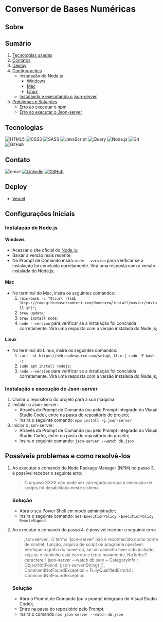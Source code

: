# Conversor de Bases Numéricas

## Sobre

## Sumário

1. [Tecnologias usadas](#tecnologias)
2. [Contatos](#contato)
3. [Deploy](#deploy)
4. [Configurações](#configuracao)
    * Instalação do Node.js
        * [Windows](#instalaNodeNoWindows)
        * [Mac](#instalaNodeNoMac)
        * [Linux](#instalaNodeNoLinux)
    * [Instalando e executando o json-server](#instalaExecutaJsonServer)
5. [Problemas e Soluções](#problemaSolucao)
    * [Erro ao executar o npm](#erroNPM)
    * [Erro ao executar o Json-server](#erroJsonServer)

<a id="tecnologias"></a>

## Tecnologias
![HTML5](https://img.shields.io/badge/HTML5-E34F26?style=for-the-badge&logo=html5&logoColor=white)
![CSS3](https://img.shields.io/badge/CSS3-1572B6?style=for-the-badge&logo=css3&logoColor=white)
![SASS](https://img.shields.io/badge/Sass-CC6699?style=for-the-badge&logo=sass&logoColor=white)
![JavaScript](https://img.shields.io/badge/JavaScript-F7DF1E?style=for-the-badge&logo=javascript&logoColor=black)
![jQuery](https://img.shields.io/badge/jQuery-0769AD?style=for-the-badge&logo=jquery&logoColor=white)
![Node.js](https://img.shields.io/badge/Node.js-43853D?style=for-the-badge&logo=node.js&logoColor=white)
![Git](https://img.shields.io/badge/Git-E34F26?style=for-the-badge&logo=git&logoColor=white)
![GitHub](https://img.shields.io/badge/GitHub-100000?style=for-the-badge&logo=github&logoColor=white)

<a id="contato"></a>

## Contato
![email](https://img.shields.io/badge/Microsoft_Outlook-0078D4?style=for-the-badge&logo=microsoft-outlook&logoColor=white)
[![Linkedin](https://img.shields.io/badge/Microsoft_Outlook-0078D4?style=for-the-badge&logo=microsoft-outlook&logoColor=white)](https://www.linkedin.com/in/matheuspereiradevfront/)
[![GitHub](https://img.shields.io/badge/GitHub-100000?style=for-the-badge&logo=github&logoColor=white)](https://github.com/MathGPereira)

<a id="deploy"></a>

## Deploy
* [Vercel](https://conversor-de-bases-eosin.vercel.app/)

<a id="configuracao"></a>

## Configurações Iniciais

### Instalação do Node.js

<a id="instalaNodeNoWindows"></a>

#### Windows
* Acessar o site oficial do [Node.js](https://nodejs.org/en);
* Baixar a versão mais recente;
* No Prompt de Comando insira:
```node --version``` para verificar se a instalação foi concluída corretamente. Virá uma resposta com a versão instalada do Node.js;

<a id="instalaNodeNoMac"></a>

#### Mac
* No terminal do Mac, insira os seguintes comandos:
    1. ```/bin/bash -c "$(curl -fsSL https://raw.githubusercontent.com/Homebrew/install/master/install.sh)"```;
    2. ```brew update```;
    3. ```brew install node```;
    4. ```node --version``` para verificar se a instalação foi concluída corretamente. Virá uma resposta com a versão instalada do Node.js;

<a id="instalaNodeNoLinux"></a>

#### Linux
* No terminal do Linux, insira os seguintes comandos:
    1. ```curl -sL https://deb.nodesource.com/setup\_13.x | sudo -E bash -```;
    2. ```sudo apt install nodejs```;
    3. ```node --version``` para verificar se a instalação foi concluída corretamente. Virá uma resposta com a versão instalada do Node.js;

<a id="instalaExecutaJsonServer"></a>

### Instalação e execução do Json-server
1. Clonar o repositório do projeto para a sua máquina
2. Instalar o Json-server:
    * Através do Prompt de Comando (ou pelo Prompt integrado do Visual Studio Code), entre na pasta do repositório do projeto;
    * Insira o seguinte comando: 
    ```npm install -g json-server```
3. Iniciar o json-server:
    * Através do Prompt de Comando (ou pelo Prompt integrado do Visual Studio Code), entre na pasta do repositório do projeto;
    * Insira o seguinte comando:
    ```json-server --watch db.json```

<a id="problemaSolucao"></a>

## Possíveis problemas e como resolvê-los

<a id="erroNPM"></a>

1. Ao executar o comando do Node Package Manager (NPM) no passo 3, é possível receber o seguinte erro:
    > O arquivo XXXX não pode ser carregado porque a execução de scripts foi desabilitada neste sistema

    ### Solução
    * Abra o seu Power Shell em modo administrador;
    * Insira o seguinte comando:
    ```Set-ExecutionPolicy -ExecutionPolicy RemoteSigned```

<a id="erroJsonServer"></a>

2. Ao executar o comando do passo 4. é possível receber o seguinte erro:
    > json-server : O termo 'json-server' não é reconhecido como nome de cmdlet, função, arquivo de script ou programa
    operável. Verifique a grafia do nome ou, se um caminho tiver sido incluído, veja se o caminho está correto e tente 
    novamente.
    No linha:1 caractere:1
    json-server --watch db.json
        + CategoryInfo          : ObjectNotFound: (json-server:String) [], CommandNotFoundException
        + FullyQualifiedErrorId : CommandNotFoundException

    ### Solução
    * Abra o Prompt de Comando (ou o prompt integrado do Visual Studio Code);
    * Entre na pasta do repositório pelo Prompt;
    * Insira o comando 
    ```npx json-server --watch db.json```